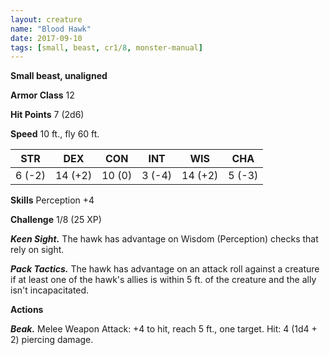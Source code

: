 ```yaml
---
layout: creature
name: "Blood Hawk"
date: 2017-09-10
tags: [small, beast, cr1/8, monster-manual]
---
```


**Small beast, unaligned**

**Armor Class** 12

**Hit Points** 7 (2d6)

**Speed** 10 ft., fly 60 ft.

|   STR   |   DEX   |   CON   |   INT   |   WIS   |   CHA   |
|:-----:|:-----:|:-----:|:-----:|:-----:|:-----:|
| 6 (-2) | 14 (+2) | 10 (0) | 3 (-4) | 14 (+2) | 5 (-3) |

**Skills** Perception +4

**Challenge** 1/8 (25 XP)

***Keen Sight.*** The hawk has advantage on Wisdom (Perception) checks that rely on sight.

***Pack Tactics.*** The hawk has advantage on an attack roll against a creature if at least one of the hawk's allies is within 5 ft. of the creature and the ally isn't incapacitated.

**Actions**

***Beak.*** Melee Weapon Attack: +4 to hit, reach 5 ft., one target. Hit: 4 (1d4 + 2) piercing damage.

